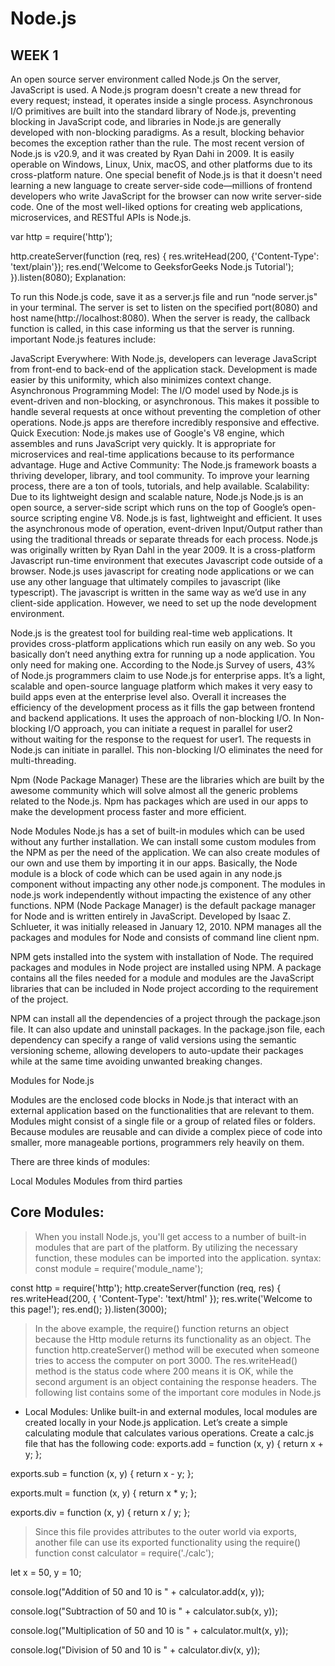 # Node.js
## WEEK 1
An open source server environment called Node.js On the server, JavaScript is used. A Node.js program doesn't create a new thread for every request; instead, it operates inside a single process. Asynchronous I/O primitives are built into the standard library of Node.js, preventing blocking in JavaScript code, and libraries in Node.js are generally developed with non-blocking paradigms. As a result, blocking behavior becomes the exception rather than the rule.
The most recent version of Node.js is v20.9, and it was created by Ryan Dahi in 2009. It is easily operable on Windows, Linux, Unix, macOS, and other platforms due to its cross-platform nature.
One special benefit of Node.js is that it doesn't need learning a new language to create server-side code—millions of frontend developers who write JavaScript for the browser can now write server-side code. One of the most well-liked options for creating web applications, microservices, and RESTful APIs is Node.js.

var http = require('http');

http.createServer(function (req, res) {
  res.writeHead(200, {'Content-Type': 'text/plain'});
  res.end('Welcome to GeeksforGeeks Node.js Tutorial');
}).listen(8080);
Explanation:

To run this Node.js code, save it as a server.js file and run “node server.js" in your terminal.
The server is set to listen on the specified port(8080) and host name(http://localhost:8080). When the server is ready, the callback function is called, in this case informing us that the server is running.
important Node.js features include:

JavaScript Everywhere: With Node.js, developers can leverage JavaScript from front-end to back-end of the application stack. Development is made easier by this uniformity, which also minimizes context change.
Asynchronous Programming Model: The I/O model used by Node.js is event-driven and non-blocking, or asynchronous. This makes it possible to handle several requests at once without preventing the completion of other operations. Node.js apps are therefore incredibly responsive and effective.
Quick Execution: Node.js makes use of Google's V8 engine, which assembles and runs JavaScript very quickly. It is appropriate for microservices and real-time applications because to its performance advantage.
Huge and Active Community: The Node.js framework boasts a thriving developer, library, and tool community. To improve your learning process, there are a ton of tools, tutorials, and help available.
Scalability: Due to its lightweight design and scalable nature, Node.js
Node.js is an open source, a server-side script which runs on the top of Google’s open-source scripting engine V8. Node.js is fast, lightweight and efficient. It uses the asynchronous mode of operation, event-driven Input/Output rather than using the traditional threads or separate threads for each process. Node.js was originally written by Ryan Dahl in the year 2009. It is a cross-platform Javascript run-time environment that executes Javascript code outside of a browser. Node.js uses javascript for creating node applications or we can use any other language that ultimately compiles to javascript (like typescript). The javascript is written in the same way as we’d use in any client-side application. However, we need to set up the node development environment.

Node.js is the greatest tool for building real-time web applications. It provides cross-platform applications which run easily on any web. So you basically don’t need anything extra for running up a node application. You only need for making one. According to the Node.js Survey of users, 43% of Node.js programmers claim to use Node.js for enterprise apps. It’s a light, scalable and open-source language platform which makes it very easy to build apps even at the enterprise level also. Overall it increases the efficiency of the development process as it fills the gap between frontend and backend applications. It uses the approach of non-blocking I/O. In Non-blocking I/O approach, you can initiate a request in parallel for user2 without waiting for the response to the request for user1. The requests in Node.js can initiate in parallel. This non-blocking I/O eliminates the need for multi-threading.

Npm (Node Package Manager)
These are the libraries which are built by the awesome community which will solve almost all the generic problems related to the Node.js. Npm has packages which are used in our apps to make the development process faster and more efficient.

Node Modules
Node.js has a set of built-in modules which can be used without any further installation. We can install some custom modules from the NPM as per the need of the application. We can also create modules of our own and use them by importing it in our apps. Basically, the Node module is a block of code which can be used again in any node.js component without impacting any other node.js component. The modules in node.js work independently without impacting the existence of any other functions.
NPM (Node Package Manager) is the default package manager for Node and is written entirely in JavaScript. Developed by Isaac Z. Schlueter, it was initially released in January 12, 2010. NPM manages all the packages and modules for Node and consists of command line client npm.

NPM gets installed into the system with installation of Node. The required packages and modules in Node project are installed using NPM. A package contains all the files needed for a module and modules are the JavaScript libraries that can be included in Node project according to the requirement of the project.

NPM can install all the dependencies of a project through the package.json file. It can also update and uninstall packages. In the package.json file, each dependency can specify a range of valid versions using the semantic versioning scheme, allowing developers to auto-update their packages while at the same time avoiding unwanted breaking changes.

Modules for Node.js

Modules are the enclosed code blocks in Node.js that interact with an external application based on the functionalities that are relevant to them. Modules might consist of a single file or a group of related files or folders. Because modules are reusable and can divide a complex piece of code into smaller, more manageable portions, programmers rely heavily on them. 

There are three kinds of modules:

Local Modules
Modules from third parties
## Core Modules: 
> When you install Node.js, you'll get access to a number of built-in modules that are part of the platform. By utilizing the necessary function, these modules can be imported into the application.
syntax:
const module = require('module_name');

const http = require('http');
http.createServer(function (req, res) {
	res.writeHead(200, { 'Content-Type': 'text/html' });
	res.write('Welcome to this page!');
	res.end();
}).listen(3000);
>In the above example, the require() function returns an object because the Http module returns its functionality as an object. The function http.createServer() method will be executed when someone tries to access the computer on port 3000. The res.writeHead() method is the status code where 200 means it is OK, while the second argument is an object containing the response headers. The following list contains some of the important core modules in Node.js
- Local Modules: Unlike built-in and external modules, local modules are created locally in your Node.js application. Let’s create a simple calculating module that calculates various operations. Create a calc.js file that has the following code:
  exports.add = function (x, y) {
	return x + y;
};

exports.sub = function (x, y) {
	return x - y;
};

exports.mult = function (x, y) {
	return x * y;
};

exports.div = function (x, y) {
	return x / y;
};
> Since this file provides attributes to the outer world via exports, another file can use its exported functionality using the require() function
const calculator = require('./calc');

let x = 50, y = 10;

console.log("Addition of 50 and 10 is "
			+ calculator.add(x, y));

console.log("Subtraction of 50 and 10 is "
			+ calculator.sub(x, y));

console.log("Multiplication of 50 and 10 is "
			+ calculator.mult(x, y));

console.log("Division of 50 and 10 is "
			+ calculator.div(x, y));
